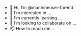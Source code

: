 - 👋 Hi, I’m @machineuser-farend
- 👀 I’m interested in ...
- 🌱 I’m currently learning ...
- 💞️ I’m looking to collaborate on ...
- 📫 How to reach me ...

<!---
machineuser-farend/machineuser-farend is a ✨ special ✨ repository because its `README.md` (this file) appears on your GitHub profile.
You can click the Preview link to take a look at your changes.
--->
